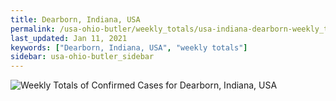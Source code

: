 ```yaml
---
title: Dearborn, Indiana, USA
permalink: /usa-ohio-butler/weekly_totals/usa-indiana-dearborn-weekly_totals.html
last_updated: Jan 11, 2021
keywords: ["Dearborn, Indiana, USA", "weekly totals"]
sidebar: usa-ohio-butler_sidebar
---
```


![Weekly Totals of Confirmed Cases for Dearborn, Indiana, USA](/covid_tracker/images/graphs/usa-indiana-dearborn-weekly_totals_graph.png)
